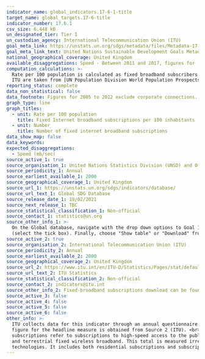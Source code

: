 ```yaml
---
indicator_name: global_indicators.17-6-1-title
target_name: global_targets.17-6-title
indicator_number: 17.6.1
csv_size: 6.448 kB
un_designated_tier: Tier I
un_custodian_agency: International Telecommunication Union (ITU)
goal_meta_link: https://unstats.un.org/sdgs/metadata/files/Metadata-17-06-01.pdf
goal_meta_link_text: United Nations Sustainable Development Goals Metadata (PDF 211 KB)
national_geographical_coverage: United Kingdom
available_disaggregations: Speed - Between 2011 and 2017, figures for 'Between 2 mbps and 10 mbps' include connections under 2mbps, however these numbers are estimated to be marginal.
computation_calculations: >-
  Rate per 100 population is calculated as fixed broadband subscribers divided by the population estimate and multiplied by 100 - the calculations are performed by ITU and reported by the United Nations Statistics Division through the Global SDG Database. The population estimates used by
  ITU are taken from [UN Population Division World Population Prospects](https://population.un.org/wpp/Download/Standard/Population/)
reporting_status: complete
data_non_statistical: false
data_footnote: Figures for 2005 to 2012 exclude corporate connections.
graph_type: line
graph_titles:
  - unit: Rate per 100 population
    title: Fixed Internet broadband subscriptions per 100 inhabitants
  - unit: Number
    title: Number of fixed internet broadband subscriptions
data_show_map: false
data_keywords:  
expected_disaggregations:
  - Speed (mb/sec)
source_active_1: true
source_organisation_1: United Nations Statistics Division (UNSD) and Ofcom
source_periodicity_1: Annual
source_earliest_available_1: 2000
source_geographical_coverage_1: United Kingdom
source_url_1: https://unstats.un.org/sdgs/indicators/database/
source_url_text_1: Global SDG Database
source_release_date_1: 19/02/2021
source_next_release_1: TBC
source_statistical_classification_1: Non-official
source_contact_1: statistics@un.org
source_other_info_1: >-
  On the Global database, navigate with the drop down options to Goal 17-> Target 17.6-> Indicator 17.6.1, and select the appropriate metric with the tick box. Then, from the Geographic Area tab at the top de-select ALL and navigate to World->Europe->Northern Europe-> United Kingdom
  (select the tick box). Finally, choose "Show table" or "Download" from the options above the tabs.
source_active_2: true
source_organisation_2: International Telecommunication Union (ITU)
source_periodicity_2: Annual
source_earliest_available_2: 2000
source_geographical_coverage_2: United Kingdom
source_url_2: https://www.itu.int/en/ITU-D/Statistics/Pages/stat/default.aspx
source_url_text_2: ITU Statistics
source_statistical_classification_2: Non-official
source_contact_2: indicators@itu.int
source_other_info_2: Fixed-broadband subscr​iptions​​ download can be found in the COUNTRY ICT DATA (LATEST AVAILABLE DATA) section (below the chart). UNSD report information from ITU, so this source is used for the most recent headline data.
source_active_3: false
source_active_4: false
source_active_5: false
source_active_6: false
other_info: >-
  ITU collects data for this indicator through an annual questionnaire to national regulatory authorities, in the case of the UK this is <a href="https://www.ofcom.org.uk/home">Ofcom</a>. The disaggregated data up to 2018 is available from Source 1 (UN Global Database) and the latest
  figure for the headline measure is obtained from Source 2 (ITU). <br><br> The indicator fixed Internet broadband subscriptions, by speed, refers to the number of fixed-broadband subscriptions to the public Internet, split by advertised download speed. Fixed Internet broadband
  subscriptions refer to subscriptions to high-speed access to the public Internet (a TCP/IP connection), at downstream speeds equal to, or greater than, 256 kbit/s. This includes cable modem, DSL, fibre-to-the-home/building, other fixed (wired)-broadband subscriptions, satellite broadband
  and terrestrial fixed wireless broadband. This total is measured irrespective of the method of payment. It excludes subscriptions that have access to data communications (including the Internet) via mobile-cellular networks. It should include fixed WiMAX and any other fixed wireless
  technologies. It includes both residential subscriptions and subscriptions for organizations. <br> Data follows the UN specification for this indicator. This indicator has not been identified in collaboration with topic experts.
---
```


